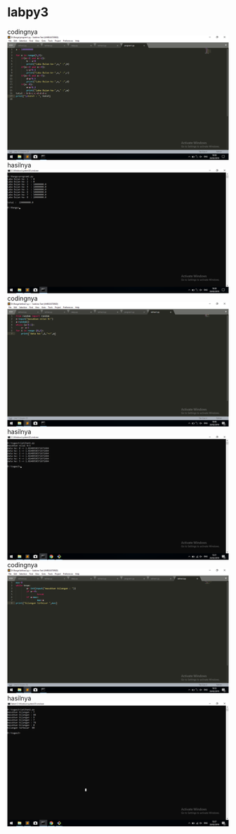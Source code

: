 # labpy3
codingnya
![hasilnya](https://github.com/SheiladeviA/labpy3/blob/master/Screenshot%20(7).png)
hasilnya
![hasilnya](https://github.com/SheiladeviA/labpy3/blob/master/Screenshot%20(6).png)
codingnya
![hasilnya](https://github.com/SheiladeviA/labpy3/blob/master/Screenshot%20(8).png)
hasilnya
![hasilnya](https://github.com/SheiladeviA/labpy3/blob/master/Screenshot%20(10).png)
codingnya
![hasilnya](https://github.com/SheiladeviA/labpy3/blob/master/Screenshot%20(9).png)
hasilnya
![hasilnya](https://github.com/SheiladeviA/labpy3/blob/master/Screenshot%20(11).png)
